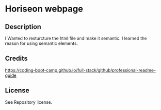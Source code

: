 # Horiseon webpage

## Description
I Wanted to resturcture the html file and make it semantic. I learned the reason for using semantic elements.

## Credits 
https://coding-boot-camp.github.io/full-stack/github/professional-readme-guide



## License
 See Repository license.

